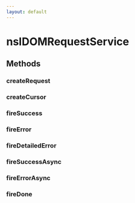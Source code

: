 ```yaml
---
layout: default
---
```


# nsIDOMRequestService #

## Methods ##

### createRequest ###

### createCursor ###

### fireSuccess ###

### fireError ###

### fireDetailedError ###

### fireSuccessAsync ###

### fireErrorAsync ###

### fireDone ###
